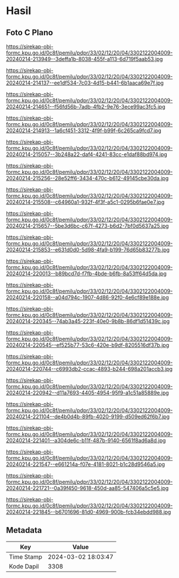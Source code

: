 # Hasil

## Foto C Plano

https://sirekap-obj-formc.kpu.go.id/0c8f/pemilu/pdpr/33/02/12/20/04/3302122004009-20240214-213949--3deffa1b-8038-455f-a113-6d719f5aab53.jpg

https://sirekap-obj-formc.kpu.go.id/0c8f/pemilu/pdpr/33/02/12/20/04/3302122004009-20240214-214137--ee1df534-7c03-4d15-b441-6b1aaca69e7f.jpg

https://sirekap-obj-formc.kpu.go.id/0c8f/pemilu/pdpr/33/02/12/20/04/3302122004009-20240214-214651--f56fd56b-7adb-4fb2-9e76-3ece99ac3fc5.jpg

https://sirekap-obj-formc.kpu.go.id/0c8f/pemilu/pdpr/33/02/12/20/04/3302122004009-20240214-214913--1a6cf451-3312-4f9f-b99f-6c265ca9fcd7.jpg

https://sirekap-obj-formc.kpu.go.id/0c8f/pemilu/pdpr/33/02/12/20/04/3302122004009-20240214-215057--3b248a22-daf4-4241-83cc-e1daf88bd974.jpg

https://sirekap-obj-formc.kpu.go.id/0c8f/pemilu/pdpr/33/02/12/20/04/3302122004009-20240214-215256--28e52ff6-3434-470c-b612-49145cbe30da.jpg

https://sirekap-obj-formc.kpu.go.id/0c8f/pemilu/pdpr/33/02/12/20/04/3302122004009-20240214-215508--c64960a1-932f-4f3f-a5c1-0295b6fae0e7.jpg

https://sirekap-obj-formc.kpu.go.id/0c8f/pemilu/pdpr/33/02/12/20/04/3302122004009-20240214-215657--5be3d6bc-c67f-4273-b6d2-7bf0d5637a25.jpg

https://sirekap-obj-formc.kpu.go.id/0c8f/pemilu/pdpr/33/02/12/20/04/3302122004009-20240214-215853--e631d0d0-5d98-4fa9-b199-76d65b83277b.jpg

https://sirekap-obj-formc.kpu.go.id/0c8f/pemilu/pdpr/33/02/12/20/04/3302122004009-20240214-220013--b89bcd7d-f7fb-4bde-b6fb-8a53ff64d5da.jpg

https://sirekap-obj-formc.kpu.go.id/0c8f/pemilu/pdpr/33/02/12/20/04/3302122004009-20240214-220158--a04d794c-1907-4d86-92f0-4e6cf89e188e.jpg

https://sirekap-obj-formc.kpu.go.id/0c8f/pemilu/pdpr/33/02/12/20/04/3302122004009-20240214-220345--74ab3a45-223f-40e0-9b8b-86df1d51439c.jpg

https://sirekap-obj-formc.kpu.go.id/0c8f/pemilu/pdpr/33/02/12/20/04/3302122004009-20240214-220545--ef525b77-53c6-420e-b9df-8205516df37b.jpg

https://sirekap-obj-formc.kpu.go.id/0c8f/pemilu/pdpr/33/02/12/20/04/3302122004009-20240214-220744--c6993db2-ccac-4893-b244-698a201accb3.jpg

https://sirekap-obj-formc.kpu.go.id/0c8f/pemilu/pdpr/33/02/12/20/04/3302122004009-20240214-220942--d11a7693-4405-4954-95f9-a1c51a85889e.jpg

https://sirekap-obj-formc.kpu.go.id/0c8f/pemilu/pdpr/33/02/12/20/04/3302122004009-20240214-221104--de4b0d4b-89fb-4020-9199-d509ed62f6b7.jpg

https://sirekap-obj-formc.kpu.go.id/0c8f/pemilu/pdpr/33/02/12/20/04/3302122004009-20240214-221401--a304de6c-b11f-487b-9140-6561f8ad6a8d.jpg

https://sirekap-obj-formc.kpu.go.id/0c8f/pemilu/pdpr/33/02/12/20/04/3302122004009-20240214-221547--e661214a-f07e-4181-8021-b1c28d9546a5.jpg

https://sirekap-obj-formc.kpu.go.id/0c8f/pemilu/pdpr/33/02/12/20/04/3302122004009-20240214-221721--0a39f450-9618-450d-aa85-547406a5c5e5.jpg

https://sirekap-obj-formc.kpu.go.id/0c8f/pemilu/pdpr/33/02/12/20/04/3302122004009-20240214-221845--b6701696-81d0-4969-900b-fcb34ebdd988.jpg


## Metadata

| Key        | Value               |
| ---------- | ------------------- |
| Time Stamp | 2024-03-02 18:03:47 |
| Kode Dapil | 3308                |



